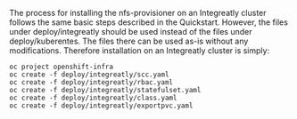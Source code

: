 The process for installing the nfs-provisioner on an Integreatly cluster follows the same basic steps described in the Quickstart.  However, the files under deploy/integreatly should be used instead of the files under deploy/kuberentes.  The files there can be used as-is without any modifications.  Therefore installation on an Integreatly cluster is simply:
```
oc project openshift-infra
oc create -f deploy/integreatly/scc.yaml
oc create -f deploy/integreatly/rbac.yaml
oc create -f deploy/integreatly/statefulset.yaml
oc create -f deploy/integreatly/class.yaml
oc create -f deploy/integreatly/exportpvc.yaml
```

